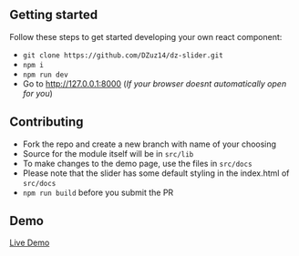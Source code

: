 ## Getting started

Follow these steps to get started developing your own react component:

- `git clone https://github.com/DZuz14/dz-slider.git`
- `npm i`
- `npm run dev`
- Go to http://127.0.0.1:8000 (_If your browser doesnt automatically open for you_)

## Contributing

- Fork the repo and create a new branch with name of your choosing
- Source for the module itself will be in `src/lib`
- To make changes to the demo page, use the files in `src/docs`
- Please note that the slider has some default styling in the index.html of `src/docs`
- `npm run build` before you submit the PR

## Demo
[Live Demo](http://danzuzevich.com/dz-slider/)
